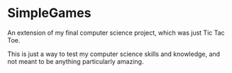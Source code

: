 # SimpleGames
An extension of my final computer science project, which was just Tic Tac Toe.

This is just a way to test my computer science skills and knowledge, and not meant to be anything particularly amazing.
